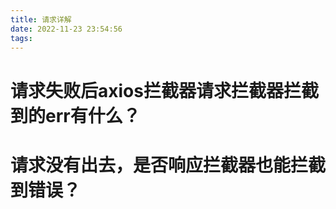 ```yaml
---
title: 请求详解
date: 2022-11-23 23:54:56
tags:
---
```


# 请求失败后axios拦截器请求拦截器拦截到的err有什么？
# 请求没有出去，是否响应拦截器也能拦截到错误？
